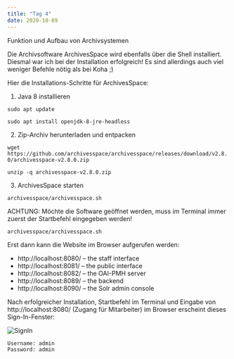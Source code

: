 ```yaml
---
title: "Tag 4"
date: 2020-10-09
---
```


Funktion und Aufbau von Archivsystemen

Die Archivsoftware ArchivesSpace wird ebenfalls über die Shell installiert. Diesmal war ich bei der Installation erfolgreich! Es sind allerdings auch viel weniger Befehle nötig als bei Koha ;)

Hier die Installations-Schritte für ArchivesSpace:

1. Java 8 installieren

```sudo apt update```


```sudo apt install openjdk-8-jre-headless```

2. Zip-Archiv herunterladen und entpacken

```wget https://github.com/archivesspace/archivesspace/releases/download/v2.8.0/archivesspace-v2.8.0.zip```


```unzip -q archivesspace-v2.8.0.zip```

3. ArchivesSpace starten

```archivesspace/archivesspace.sh```

ACHTUNG: Möchte die Software geöffnet werden, muss im Terminal immer zuerst der Startbefehl eingegeben werden! 
    
    archivesspace/archivesspace.sh

Erst dann kann die Website im Browser aufgerufen werden:
* http://localhost:8080/ – the staff interface
* http://localhost:8081/ – the public interface
* http://localhost:8082/ – the OAI-PMH server
* http://localhost:8089/ – the backend
* http://localhost:8090/ – the Solr admin console

Nach erfolgreicher Installation, Startbefehl im Terminal und Eingabe von http://localhost:8080/ (Zugang für Mitarbeiter) im Browser erscheint dieses Sign-In-Fenster:

![SignIn]({{https://github.com/kkbuhler/}}https://raw.githubusercontent.com/kkbuhler/BAIN/master/images/archivesspace.PNG)

    Username: admin
    Password: admin

